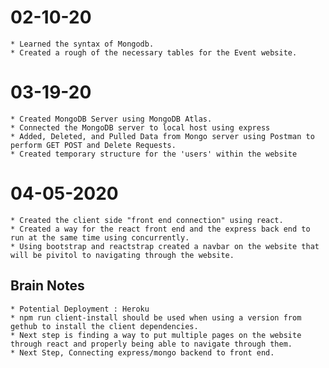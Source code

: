 # 02-10-20
    * Learned the syntax of Mongodb.
    * Created a rough of the necessary tables for the Event website.


# 03-19-20
    * Created MongoDB Server using MongoDB Atlas.
    * Connected the MongoDB server to local host using express
    * Added, Deleted, and Pulled Data from Mongo server using Postman to perform GET POST and Delete Requests.
    * Created temporary structure for the 'users' within the website

# 04-05-2020
    * Created the client side "front end connection" using react. 
    * Created a way for the react front end and the express back end to run at the same time using concurrently.
    * Using bootstrap and reactstrap created a navbar on the website that will be pivitol to navigating through the website. 

## Brain Notes
    * Potential Deployment : Heroku
    * npm run client-install should be used when using a version from gethub to install the client dependencies.
    * Next step is finding a way to put multiple pages on the website through react and properly being able to navigate through them.
    * Next Step, Connecting express/mongo backend to front end.